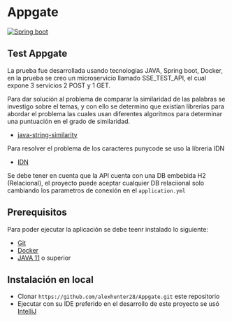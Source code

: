 # Appgate
[![Spring boot](https://img.shields.io/badge/Spring%20boot-2.5.5-green)](https://spring.io/)


## Test Appgate

La prueba fue desarrollada usando tecnologías JAVA, Spring boot, Docker, en la prueba se creo un microservicio llamado SSE_TEST_API, el cual expone 3 servicios 2 POST y 1 GET.

Para dar solución al problema de comparar la similaridad de las palabras se investigo sobre el temas, y con ello se determino que existian librerias  para abordar el problema las cuales usan diferentes algoritmos para determinar una puntuación en el grado de similaridad.

* [java-string-similarity](https://github.com/rrice/java-string-similarity)

Para resolver el problema de los caracteres punycode se uso la libreria IDN
* [IDN](https://docs.oracle.com/javase/7/docs/api/java/net/IDN.html)

Se debe tener en cuenta que la API cuenta con una DB embebida H2 (Relacional), el proyecto puede aceptar cualquier DB relaciional solo cambiando los parametros de conexión en el `application.yml`

## Prerequisitos

Para poder ejecutar la aplicación se debe teenr instalado lo siguiente:

* [Git](http://git-scm.com/)
* [Docker](https://www.docker.com/)
* [JAVA 11](https://www.oracle.com/java/technologies/downloads/) o superior
 
## Instalación en local
* Clonar `https://github.com/alexhunter28/Appgate.git` este repositorio
* Ejecutar con su IDE preferido en el desarrollo de este proyecto se usó [IntelliJ](https://www.jetbrains.com/)
